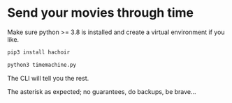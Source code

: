 # Send your movies through time

Make sure python >= 3.8 is installed and create a virtual environment if you like.

```bash
pip3 install hachoir
```

```bash
python3 timemachine.py
```

The CLI will tell you the rest.

The asterisk as expected; no guarantees, do backups, be brave...